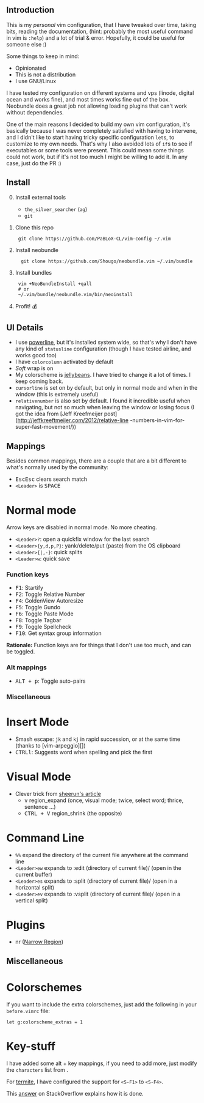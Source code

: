 Introduction
------------

This is my *personal* vim configuration, that I have tweaked over time, taking
bits, reading the documentation, (hint: probably the most useful command in
vim is `:help`) and a lot of trial & error. Hopefully, it could be useful for
someone else :)

Some things to keep in mind:

+ Opinionated
+ This is not a distribution
+ I use GNU/Linux

I have tested my configuration on different systems and vps (linode, digital
ocean and works fine), and most times works fine out of the box.  Neobundle does
a great job not allowing loading plugins that can't work without dependencies.

One of the main reasons I decided to build my own vim configuration, it's
basically because I was never completely satisfied with having to intervene, and
I didn't like to start having tricky specific configuration `let`s, to customize
to my own needs. That's why I also avoided lots of `if`s to see if executables
or some tools were present. This could mean some things could not work, but if
it's not too much I might be willing to add it. In any case, just do the PR :)

Install
-------

0. Install external tools

    + `the_silver_searcher` (`ag`)
    + `git`

1. Clone this repo

        git clone https://github.com/PaBLoX-CL/vim-config ~/.vim

2. Install neobundle

         git clone https://github.com/Shougo/neobundle.vim ~/.vim/bundle

3. Install bundles

        vim +NeoBundleInstall +qall
        # or
        ~/.vim/bundle/neobundle.vim/bin/neoinstall

4. Profit! :moneybag:

UI Details
----------

+ I use [powerline][], but it's installed system wide, so that's why I don't have
  any kind of `statusline` configuration (though I have tested airline, and works
  good too)
+ I have `colorcolumn` activated by default
+ *Soft* wrap is on
+ My colorscheme is [jellybeans][]. I have tried to change it a lot of times. I keep
  coming back.
+ `cursorline` is set on by default, but only in normal mode and when in the
  window (this is extremely useful)
+ `relativenumber` is also set by default. I found it incredible useful when
  navigating, but not so much when leaving the window or losing focus (I got the
  idea from [Jeff Kreefmeijer post](http://jeffkreeftmeijer.com/2012/relative-line
  -numbers-in-vim-for-super-fast-movement/))

[jellybeans]: https://github.com/nanotech/jellybeans.vim
[powerline]: https://github.com/powerline/powerline

Mappings
--------

Besides common mappings, there are a couple that are a bit different to what's
normally used by the community:

+ <kbd>Esc</kbd><kbd>Esc</kbd> clears search match
+ `<Leader>` is <kbd>SPACE</kbd>

Normal mode
===========

Arrow keys are disabled in normal mode. No more cheating.

+ `<Leader>?`: open a quickfix window for the last search
+ `<Leader>{y,d,p,P}`: yank/delete/put (paste) from the OS clipboard
+ `<Leader>{|,-}`: quick splits
+ `<Leader>w`: quick save

### Function keys

+ <kbd>F1</kbd>: Startify
+ <kbd>F2</kbd>: Toggle Relative Number
+ <kbd>F4</kbd>: GoldenView Autoresize
+ <kbd>F5</kbd>: Toggle Gundo
+ <kbd>F6</kbd>: Toggle Paste Mode
+ <kbd>F8</kbd>: Toggle Tagbar
+ <kbd>F9</kbd>: Toggle Spellcheck
+ <kbd>F10</kbd>: Get syntax group information

**Rationale:** Function keys are for things that I don't use too much, and can
be toggled.

### Alt mappings

+ <kbd>ALT + p</kbd>: Toggle auto-pairs

### Miscellaneous

Insert Mode
===========

+ Smash escape: `jk` and `kj` in rapid succession, or at the same time (thanks
  to [vim-arpeggio][])
+ <kbd>CTRL</kbd><kbd>l</kbd>: Suggests word when spelling and pick the first

Visual Mode
===========

+ Clever trick from [sheerun's article](http://sheerun.net/2014/03/21/how-to-boost-your-vim-productivity/)
    + <kbd>v</kbd> region_expand (once, visual mode; twice, select word; thrice,
      sentence ...)
    + <kbd>CTRL + V</kbd> region_shrink (the opposite)

Command Line
============

+ `%%` expand the directory of the current file anywhere at the command line
+ `<Leader>ew` expands to :edit (directory of current file)/ (open in the current buffer)
+ `<Leader>es` expands to :split (directory of current file)/ (open in a horizontal split)
+ `<Leader>ev` expands to :vsplit (directory of current file)/ (open in a vertical split)

Plugins
=======

+ <Leader>nr ([Narrow Region](https://github.com/chrisbra/NrrwRgn))

Miscellaneous
-------------

Colorschemes
============

If you want to include the extra colorschemes, just add the following in
your `before.vimrc` file:

    let g:colorscheme_extras = 1

Key-stuff
=========

I have added some alt + key mappings, if you need to add more, just modify
the `characters` list from [](rc/alt_mappings.rc.vim).

For [termite](https://github.com/thestinger/termite), I have configured the
support for `<S-F1>` to `<S-F4>`.

This [answer](https://stackoverflow.com/a/27206531/417527) on StackOverflow
explains how it is done.
